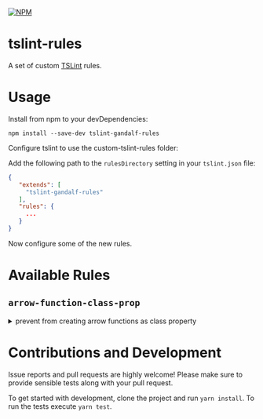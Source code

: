 [![NPM][npm-image]][npm-url]

# tslint-rules

A set of custom [TSLint](https://github.com/palantir/tslint) rules.


# Usage

Install from npm to your devDependencies:
```
npm install --save-dev tslint-gandalf-rules
```

Configure tslint to use the custom-tslint-rules folder:

Add the following path to the `rulesDirectory` setting in your `tslint.json` file:

```json
{
   "extends": [
     "tslint-gandalf-rules"
   ],
   "rules": {
     ...
   }
}
```

Now configure some of the new rules.


# Available Rules

## `arrow-function-class-prop`
<details>
  <summary>prevent from creating arrow functions as class property</summary>

#### Rationale:


#### Usage:
```json
...
"rules": {
  "arrow-function-class-prop": true
}
...
```

#### Options:

No options at the moment

</details>

# Contributions and Development

Issue reports and pull requests are highly welcome! Please make sure to provide sensible tests along with your pull request.

To get started with development, clone the project and run `yarn install`.
To run the tests execute `yarn test`.


[deps-image]: https://img.shields.io/david/BendingBender/tslint-rules.svg?style=flat-square
[deps-url]: https://david-dm.org/BendingBender/tslint-rules
[dev-deps-image]: https://img.shields.io/david/dev/BendingBender/tslint-rules.svg?style=flat-square
[dev-deps-url]: https://david-dm.org/BendingBender/tslint-rules?type=dev
[npm-image]: https://nodei.co/npm/tslint-gandalf-rules.png?downloads=true
[npm-url]: https://npmjs.org/package/tslint-gandalf-rules